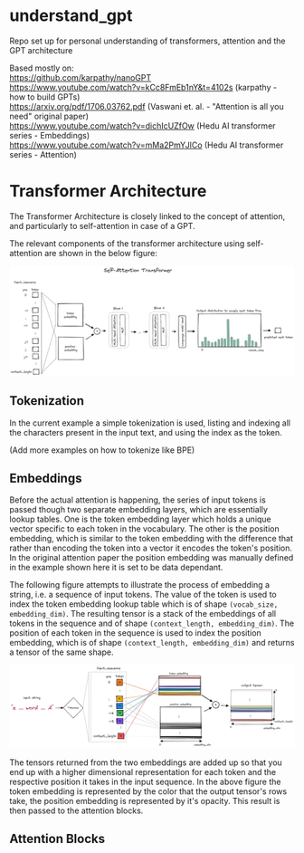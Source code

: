 # understand_gpt
Repo set up for personal understanding of transformers, attention and the GPT architecture   

Based mostly on:  
https://github.com/karpathy/nanoGPT  
https://www.youtube.com/watch?v=kCc8FmEb1nY&t=4102s (karpathy - how to build GPTs)  
https://arxiv.org/pdf/1706.03762.pdf (Vaswani et. al. - "Attention is all you need" original paper)  
https://www.youtube.com/watch?v=dichIcUZfOw (Hedu AI transformer series - Embeddings)  
https://www.youtube.com/watch?v=mMa2PmYJlCo (Hedu AI transformer series - Attention)  

# Transformer Architecture

The Transformer Architecture is closely linked to the concept of attention, and particularly to self-attention in case of a GPT.

The relevant components of the transformer architecture using self-attention are shown in the below figure:  

![](./images/transformer.png)

## Tokenization

In the current example a simple tokenization is used, listing and indexing all the characters present in the input text, and using the index as the token.

(Add more examples on how to tokenize like BPE)

## Embeddings

Before the actual attention is happening, the series of input tokens is passed though two separate embedding layers, which are essentially lookup tables. One is the token embedding layer which holds a unique vector specific to each token in the vocabulary. The other is the position embedding, which is similar to the token embedding with the difference that rather than encoding the token into a vector it encodes the token's position. In the original attention paper the position embedding was manually defined in the example shown here it is set to be data dependant.

The following figure attempts to illustrate the process of embedding a string, i.e. a sequence of input tokens. The value of the token is used to index the token embedding lookup table which is of shape `(vocab_size, embedding_dim)`. The resulting tensor is a stack of the embeddings of all tokens in the sequence and of shape `(context_length, embedding_dim)`. The position of each token in the sequence is used to index the position embedding, which is of shape `(context_length, embedding_dim)` and returns a tensor of the same shape.

![](./images/embeddings.png)

The tensors returned from the two embeddings are added up so that you end up with a higher dimensional representation for each token and the respective position it takes in the input sequence. In the above figure the token embedding is represented by the color that the output tensor's rows take, the position embedding is represented by it's opacity. This result is then passed to the attention blocks.

## Attention Blocks